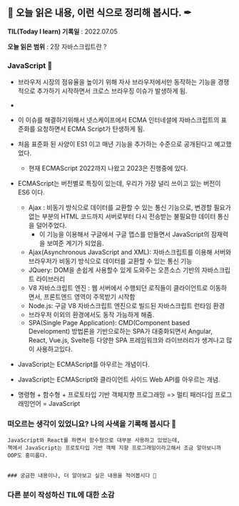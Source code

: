 ## 📕 오늘 읽은 내용, 이런 식으로 정리해 봅시다. ✒

**TIL(Today I learn) 기록일** : 2022.07.05

**오늘 읽은 범위** : 2장 자바스크립트란 ?

### JavaScript 📑

- 브라우저 시장의 점유율을 높이기 위해 자사 브라우저에서만 동작하는 기능을 경쟁적으로 추가하기 시작하면서 크로스 브라우징 이슈가 발생하게 됨.
- 
- 이 이슈를 해결하기위해서 넷스케이프에서 ECMA 인터네셜에 자바스크립트의 표준화를 요청하면서 ECMA Script가 탄생하게 됨.
- 처음 표준화 된 사양이 ES1 이고 매년 기능을 추가하는 수준으로 공개된다고 예고했었다.
  - 현재 ECMAScript 2022까지 나왔고 2023은 진행중에 있다.
- ECMAScript는 버전별로 특징이 있는데, 우리가 가장 널리 쓰이고 있는 버전이 ES6 이다.

  - Ajax : 비동기 방식으로 데이터를 교환할 수 있는 통신 기능으로, 변경할 필요가 없는 부분의 HTML 코드까지 서버로부터 다시 전송받는 불필요한 데이터 통신을 덜어주었다.
    - 이 기능을 이용해서 구글에서 구글 맵스를 만들면서 JavaScript의 잠재력을 보여준 계기가 되었음.
  - Ajax(Asynchronous JavaScript and XML): 자바스크립트를 이용해 서버와 브라우저가 비동기 방식으로 데이터를 교환할 수 있는 통신 기능
  - JQuery: DOM을 손쉽게 사용할수 있게 도와주는 오픈소스 기반의 자바스크립트 라이브러리
  - V8 자바스크립트 엔진 : 웹 서버에서 수행되던 로직들이 클라이언트로 이동하면서, 프론트엔드 영역이 주목받기 시작함
  - Node.js: 구글 V8 자바스크립트 엔진으로 빌드된 자바스크립트 런타임 환경 
  - 브라우저 이외의 환경에서도 동작 가능하게 해줌.
  - SPA(Single Page Application): CMD(Component based Development) 방법론을 기반으로하는 SPA가 대중화되면서 Angular, React, Vue.js, Svelte등 다양한 SPA 프레임워크와 라이브러리가 생겨나고 많이 사용하고있다.

- JavaScript는 ECMAScript를 아우르는 개념이다.
- JavaScript는 ECMAScript와 클라이언트 사이드 Web API를 아우르는 개념.
- 명령형 + 함수형 + 프로토타입 기반 객체지향 프로그래밍 => 멀티 패러다임 프로그래밍언어 = JavaScript




### 떠오르는 생각이 있었니요? 나의 사색을 기록해 봅시다 💭
```
JavaScript와 React를 하면서 함수형으로 대부분 사용하고 있었는데,
책에서 JavaScript는 프로토타입 기반 객체 지향 프로그래밍이라고해서 조금 알아보니까 OOP도 흥미롭다.


### 궁금한 내용이나, 더 알아보고 싶은 내용을 적어봅시다 🤔
```



### 다른 분이 작성하신 TIL에 대한 소감